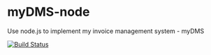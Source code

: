 myDMS-node
==========

Use node.js to implement my invoice management system - myDMS

[![Build Status](https://travis-ci.org/bihe/myDMS-noe.png)](https://travis-ci.org/bihe/myDMS-node)
